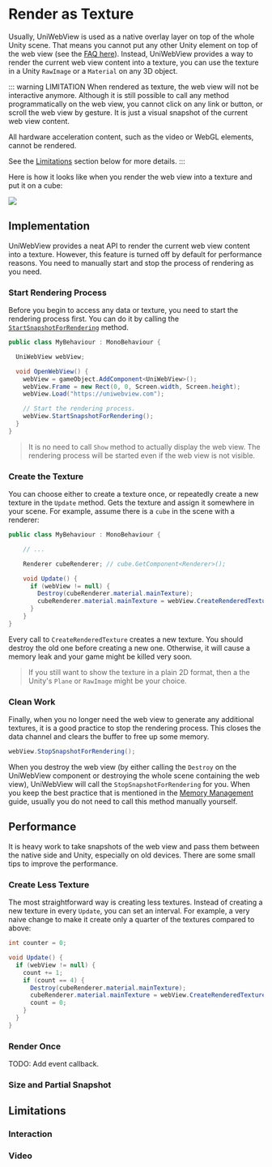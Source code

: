 # Render as Texture

Usually, UniWebView is used as a native overlay layer on top of the whole Unity scene. That means you cannot put any
other Unity element on top of the web view (see the [FAQ here](/guide/faq.html#can-i-put-some-unity-gui-object-above-of-uniwebview)).
Instead, UniWebView provides a way to render the current web view content into a texture, you can use the texture in a
Unity `RawImage` or a `Material` on any 3D object.

::: warning LIMITATION
When rendered as texture, the web view will not be interactive anymore. Although it is still possible to call any method
programmatically on the web view, you cannot click on any link or button, or scroll the web view by gesture. It is just
a visual snapshot of the current web view content.

All hardware acceleration content, such as the video or WebGL elements, cannot be rendered.

See the [Limitations](#limitations) section below for more details.
:::

Here is how it looks like when you render the web view into a texture and put it on a cube:

![](/images/webview-cube.png)

## Implementation

UniWebView provides a neat API to render the current web view content into a texture. However, this feature is turned off
by default for performance reasons. You need to manually start and stop the process of rendering as you need.

### Start Rendering Process

Before you begin to access any data or texture, you need to start the rendering process first. You can do it by calling the
[`StartSnapshotForRendering`](/api/#startsnapshotforrendering) method.

```csharp
public class MyBehaviour : MonoBehaviour {

  UniWebView webView;

  void OpenWebView() {
    webView = gameObject.AddComponent<UniWebView>();
    webView.Frame = new Rect(0, 0, Screen.width, Screen.height);
    webView.Load("https://uniwebview.com");

    // Start the rendering process.
    webView.StartSnapshotForRendering();
  }
}
```

> It is no need to call `Show` method to actually display the web view. The rendering process will be started even if
> the web view is not visible.

### Create the Texture

You can choose either to create a texture once, or repeatedly create a new texture in the `Update` method. Gets the
texture and assign it somewhere in your scene. For example, assume there is a `cube` in the scene with a renderer:

```csharp
public class MyBehaviour : MonoBehaviour {

    // ...

    Renderer cubeRenderer; // cube.GetComponent<Renderer>();

    void Update() {
      if (webView != null) {
        Destroy(cubeRenderer.material.mainTexture);
        cubeRenderer.material.mainTexture = webView.CreateRenderedTexture();
      }
    }
}
```

Every call to `CreateRenderedTexture` creates a new texture. You should destroy the old one before creating a new one.
Otherwise, it will cause a memory leak and your game might be killed very soon.

> If you still want to show the texture in a plain 2D format, then a the Unity's `Plane` or `RawImage` might be your
> choice.

### Clean Work

Finally, when you no longer need the web view to generate any additional textures, it is a good practice to stop the
rendering process. This closes the data channel and clears the buffer to free up some memory.

```csharp
webView.StopSnapshotForRendering();
```

When you destroy the web view (by either calling the `Destroy` on the UniWebView component or destroying the whole
scene containing the web view), UniWebView will call the `StopSnapshotForRendering` for you. When you keep the best
practice that is mentioned in the [Memory Management](./memory-management.md) guide, usually you do not need to call
this method manually yourself.

## Performance

It is heavy work to take snapshots of the web view and pass them between the native side and Unity, especially on
old devices. There are some small tips to improve the performance.

### Create Less Texture

The most straightforward way is creating less textures. Instead of creating a new texture in every `Update`, you can
set an interval. For example, a very naive change to make it create only a quarter of the textures compared to above:

```csharp
int counter = 0;

void Update() {
  if (webView != null) {
    count += 1;
    if (count == 4) {
      Destroy(cubeRenderer.material.mainTexture);
      cubeRenderer.material.mainTexture = webView.CreateRenderedTexture();
      count = 0;
    }
  }
}
```

### Render Once

TODO: Add event callback.

### Size and Partial Snapshot

## Limitations

### Interaction

### Video

